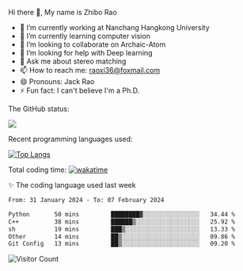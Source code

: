 Hi there 👋, My name is Zhibo Rao
- 🔭 I’m currently working at Nanchang Hangkong University
- 🌱 I’m currently learning computer vision
- 👯 I’m looking to collaborate on Archaic-Atom
- 🤔 I’m looking for help with Deep learning
- 💬 Ask me about stereo matching
- 📫 How to reach me: raoxi36@foxmail.com
- 😄 Pronouns: Jack Rao
- ⚡ Fun fact: I can't believe I'm a Ph.D.

The GitHub status:

![](https://github-readme-stats.vercel.app/api?username=ZhiboRao)

Recent programming languages used:

[![Top Langs](https://github-readme-stats.vercel.app/api/top-langs/?username=ZhiboRao&layout=compact)](https://github.com/anuraghazra/github-readme-stats)

Total coding time: [![wakatime](https://wakatime.com/badge/user/51ec5ec7-4742-4243-9eea-732ade32c0b7.svg)](https://wakatime.com/@51ec5ec7-4742-4243-9eea-732ade32c0b7)

✨ The coding language used last week 
<!--START_SECTION:waka-->

```txt
From: 31 January 2024 - To: 07 February 2024

Python       50 mins         ████████▓░░░░░░░░░░░░░░░░   34.44 %
C++          38 mins         ██████▒░░░░░░░░░░░░░░░░░░   25.92 %
sh           19 mins         ███▒░░░░░░░░░░░░░░░░░░░░░   13.33 %
Other        14 mins         ██▒░░░░░░░░░░░░░░░░░░░░░░   09.86 %
Git Config   13 mins         ██▒░░░░░░░░░░░░░░░░░░░░░░   09.20 %
```

<!--END_SECTION:waka-->

![Visitor Count](https://profile-counter.glitch.me/Raohaocheng/count.svg)
